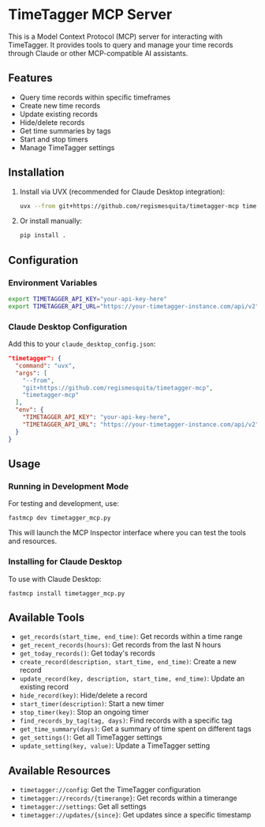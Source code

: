 # TimeTagger MCP Server

This is a Model Context Protocol (MCP) server for interacting with TimeTagger. It provides tools to query and manage your time records through Claude or other MCP-compatible AI assistants.

## Features

- Query time records within specific timeframes
- Create new time records
- Update existing records
- Hide/delete records
- Get time summaries by tags
- Start and stop timers
- Manage TimeTagger settings

## Installation

1. Install via UVX (recommended for Claude Desktop integration):
   ```bash
   uvx --from git+https://github.com/regismesquita/timetagger-mcp timetagger-mcp
   ```

2. Or install manually:
   ```bash
   pip install .
   ```

## Configuration

### Environment Variables
```bash
export TIMETAGGER_API_KEY="your-api-key-here"
export TIMETAGGER_API_URL="https://your-timetagger-instance.com/api/v2"
```

### Claude Desktop Configuration
Add this to your `claude_desktop_config.json`:
```json
"timetagger": {
  "command": "uvx",
  "args": [
    "--from",
    "git+https://github.com/regismesquita/timetagger-mcp",
    "timetagger-mcp"
  ],
  "env": {
    "TIMETAGGER_API_KEY": "your-api-key-here",
    "TIMETAGGER_API_URL": "https://your-timetagger-instance.com/api/v2"
  }
}
```

## Usage

### Running in Development Mode

For testing and development, use:

```
fastmcp dev timetagger_mcp.py
```

This will launch the MCP Inspector interface where you can test the tools and resources.

### Installing for Claude Desktop

To use with Claude Desktop:

```
fastmcp install timetagger_mcp.py
```

## Available Tools

- `get_records(start_time, end_time)`: Get records within a time range
- `get_recent_records(hours)`: Get records from the last N hours
- `get_today_records()`: Get today's records
- `create_record(description, start_time, end_time)`: Create a new record
- `update_record(key, description, start_time, end_time)`: Update an existing record
- `hide_record(key)`: Hide/delete a record
- `start_timer(description)`: Start a new timer
- `stop_timer(key)`: Stop an ongoing timer
- `find_records_by_tag(tag, days)`: Find records with a specific tag
- `get_time_summary(days)`: Get a summary of time spent on different tags
- `get_settings()`: Get all TimeTagger settings
- `update_setting(key, value)`: Update a TimeTagger setting

## Available Resources

- `timetagger://config`: Get the TimeTagger configuration
- `timetagger://records/{timerange}`: Get records within a timerange
- `timetagger://settings`: Get all settings
- `timetagger://updates/{since}`: Get updates since a specific timestamp
